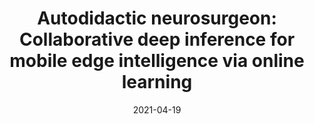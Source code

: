 ---
title: "Autodidactic neurosurgeon: Collaborative deep inference for mobile edge intelligence via online learning"
collection: publications
category: 2021
date: 2021-04-19
permalink: /publication/Autodidactic neurosurgeon_Collaborative deep inference for mobile edge intelligence via online learning
excerpt: 'Letian Zhang, <strong><u>Lixing Chen</u></strong>, Jie Xu'
venue: 'Proceedings of the Web Conference'
paperurl: 'https://dl.acm.org/doi/abs/10.1145/3442381.3450051'
---